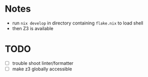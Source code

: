 # Notes

- run `nix develop` in directory containing `flake.nix` to load shell
- then Z3 is available

# TODO

- [ ] trouble shoot linter/formatter
- [ ] make z3 globally accessible
